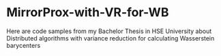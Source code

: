 # MirrorProx-with-VR-for-WB
Here are code samples from my Bachelor Thesis in HSE University about Distributed algorithms with variance reduction for calculating Wasserstein barycenters
